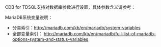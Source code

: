 CDB for TDSQL支持对数据库参数进行设置，具体参数含义请参考：

MariaDB系统变量说明：
- 分类索引：http://mariadb.com/kb/en/mariadb/system-variables
- 全部变量索引：
http://mariadb.com/kb/en/mariadb/full-list-of-mariadb-options-system-and-status-variables